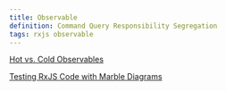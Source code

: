 ```yaml
---
title: Observable
definition: Command Query Responsibility Segregation
tags: rxjs observable
---
```


[Hot vs. Cold Observables](https://medium.com/@benlesh/hot-vs-cold-observables-f8094ed53339)

[Testing RxJS Code with Marble Diagrams](https://github.com/ReactiveX/rxjs/blob/master/docs_app/content/guide/testing/marble-testing.md)
